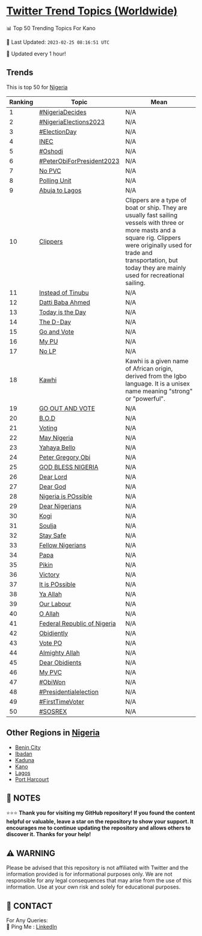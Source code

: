[Twitter Trend Topics (Worldwide)](https://github.com/ErcinDedeoglu/Twitter-Trend-Topics)
==========


📊 Top 50 Trending Topics For Kano

📆 Last Updated: `2023-02-25 08:16:51 UTC`

🔧 Updated every 1 hour!


## Trends

This is top 50 for [Nigeria](</Nigeria>)

| Ranking | Topic | Mean |
| ------- | ------------ | ------------ |
| 1 | [#NigeriaDecides](http://twitter.com/search?q=%23NigeriaDecides) | N/A |
| 2 | [#NigeriaElections2023](http://twitter.com/search?q=%23NigeriaElections2023) | N/A |
| 3 | [#ElectionDay](http://twitter.com/search?q=%23ElectionDay) | N/A |
| 4 | [INEC](http://twitter.com/search?q=INEC) | N/A |
| 5 | [#Oshodi](http://twitter.com/search?q=%23Oshodi) | N/A |
| 6 | [#PeterObiForPresident2023](http://twitter.com/search?q=%23PeterObiForPresident2023) | N/A |
| 7 | [No PVC](http://twitter.com/search?q=No+PVC) | N/A |
| 8 | [Polling Unit](http://twitter.com/search?q=Polling+Unit) | N/A |
| 9 | [Abuja to Lagos](http://twitter.com/search?q=Abuja+to+Lagos) | N/A |
| 10 | [Clippers](http://twitter.com/search?q=Clippers) | Clippers are a type of boat or ship. They are usually fast sailing vessels with three or more masts and a square rig. Clippers were originally used for trade and transportation, but today they are mainly used for recreational sailing. |
| 11 | [Instead of Tinubu](http://twitter.com/search?q=Instead+of+Tinubu) | N/A |
| 12 | [Datti Baba Ahmed](http://twitter.com/search?q=Datti+Baba+Ahmed) | N/A |
| 13 | [Today is the Day](http://twitter.com/search?q=Today+is+the+Day) | N/A |
| 14 | [The D-Day](http://twitter.com/search?q=The+D-Day) | N/A |
| 15 | [Go and Vote](http://twitter.com/search?q=Go+and+Vote) | N/A |
| 16 | [My PU](http://twitter.com/search?q=My+PU) | N/A |
| 17 | [No LP](http://twitter.com/search?q=No+LP) | N/A |
| 18 | [Kawhi](http://twitter.com/search?q=Kawhi) | Kawhi is a given name of African origin, derived from the Igbo language. It is a unisex name meaning "strong" or "powerful". |
| 19 | [GO OUT AND VOTE](http://twitter.com/search?q=GO+OUT+AND+VOTE) | N/A |
| 20 | [B.O.D](http://twitter.com/search?q=B.O.D) | N/A |
| 21 | [Voting](http://twitter.com/search?q=Voting) | N/A |
| 22 | [May Nigeria](http://twitter.com/search?q=May+Nigeria) | N/A |
| 23 | [Yahaya Bello](http://twitter.com/search?q=Yahaya+Bello) | N/A |
| 24 | [Peter Gregory Obi](http://twitter.com/search?q=Peter+Gregory+Obi) | N/A |
| 25 | [GOD BLESS NIGERIA](http://twitter.com/search?q=GOD+BLESS+NIGERIA) | N/A |
| 26 | [Dear Lord](http://twitter.com/search?q=Dear+Lord) | N/A |
| 27 | [Dear God](http://twitter.com/search?q=Dear+God) | N/A |
| 28 | [Nigeria is POssible](http://twitter.com/search?q=Nigeria+is+POssible) | N/A |
| 29 | [Dear Nigerians](http://twitter.com/search?q=Dear+Nigerians) | N/A |
| 30 | [Kogi](http://twitter.com/search?q=Kogi) | N/A |
| 31 | [Soulja](http://twitter.com/search?q=Soulja) | N/A |
| 32 | [Stay Safe](http://twitter.com/search?q=Stay+Safe) | N/A |
| 33 | [Fellow Nigerians](http://twitter.com/search?q=Fellow+Nigerians) | N/A |
| 34 | [Papa](http://twitter.com/search?q=Papa) | N/A |
| 35 | [Pikin](http://twitter.com/search?q=Pikin) | N/A |
| 36 | [Victory](http://twitter.com/search?q=Victory) | N/A |
| 37 | [It is POssible](http://twitter.com/search?q=It+is+POssible) | N/A |
| 38 | [Ya Allah](http://twitter.com/search?q=Ya+Allah) | N/A |
| 39 | [Our Labour](http://twitter.com/search?q=Our+Labour) | N/A |
| 40 | [O Allah](http://twitter.com/search?q=O+Allah) | N/A |
| 41 | [Federal Republic of Nigeria](http://twitter.com/search?q=Federal+Republic+of+Nigeria) | N/A |
| 42 | [Obidiently](http://twitter.com/search?q=Obidiently) | N/A |
| 43 | [Vote PO](http://twitter.com/search?q=Vote+PO) | N/A |
| 44 | [Almighty Allah](http://twitter.com/search?q=Almighty+Allah) | N/A |
| 45 | [Dear Obidients](http://twitter.com/search?q=Dear+Obidients) | N/A |
| 46 | [My PVC](http://twitter.com/search?q=My+PVC) | N/A |
| 47 | [#ObiWon](http://twitter.com/search?q=%23ObiWon) | N/A |
| 48 | [#Presidentialelection](http://twitter.com/search?q=%23Presidentialelection) | N/A |
| 49 | [#FirstTimeVoter](http://twitter.com/search?q=%23FirstTimeVoter) | N/A |
| 50 | [#SOSREX](http://twitter.com/search?q=%23SOSREX) | N/A |



## Other Regions in [Nigeria](</Nigeria>)

* [Benin City](</Nigeria/Benin City.md>)
* [Ibadan](</Nigeria/Ibadan.md>)
* [Kaduna](</Nigeria/Kaduna.md>)
* [Kano](</Nigeria/Kano.md>)
* [Lagos](</Nigeria/Lagos.md>)
* [Port Harcourt](</Nigeria/Port Harcourt.md>)



## 📝 NOTES

⭐⭐⭐ **Thank you for visiting my GitHub repository! If you found the content helpful or valuable, leave a star on the repository to show your support. It encourages me to continue updating the repository and allows others to discover it. Thanks for your help!**


## ⚠️ WARNING

Please be advised that this repository is not affiliated with Twitter and the information provided is for informational purposes only. We are not responsible for any legal consequences that may arise from the use of this information. Use at your own risk and solely for educational purposes.


## 📨 CONTACT

 For Any Queries:  
            🏓 Ping Me : [LinkedIn](https://www.linkedin.com/in/ercindedeoglu/)
